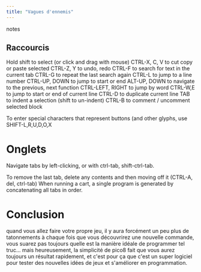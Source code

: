 ```yaml
---
title: "Vagues d'ennemis"
---
```


notes


## Raccourcis
Hold shift to select (or click and drag with mouse)
CTRL-X, C, V to cut copy or paste selected
CTRL-Z, Y to undo, redo
CTRL-F to search for text in the current tab
CTRL-G to repeat the last search again
CTRL-L to jump to a line number
CTRL-UP, DOWN to jump to start or end
ALT-UP, DOWN to navigate to the previous, next function
CTRL-LEFT, RIGHT to jump by word
CTRL-W,E to jump to start or end of current line
CTRL-D to duplicate current line
TAB to indent a selection (shift to un-indent)
CTRL-B to comment / uncomment selected block

To enter special characters that represent buttons (and other glyphs, use SHIFT-L,R,U,D,O,X


# Onglets
Navigate tabs by left-clicking, or with ctrl-tab, shift-ctrl-tab.

To remove the last tab, delete any contents and then moving off it (CTRL-A, del, ctrl-tab)
  When running a cart, a single program is generated by concatenating all tabs in order.


# Conclusion

quand vous allez faire votre propre jeu, il y aura forcément un peu plus de tatonnements à chaque fois que vous découvrirez une nouvelle commande, vous suarez pas toujours quelle est la manière idéale de programmer tel truc... mais heureusement, la simplicité de pico8 fait que vous aurez toujours un résultat rapidement, et c'est pour ça que c'est un super logiciel pour tester des nouvelles idées de jeux et s'améliorer en programmation.